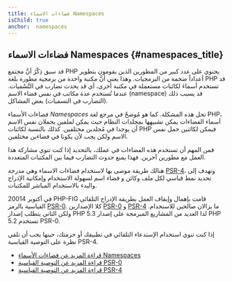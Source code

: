 ```yaml
---
title: فضاءات الاسماء Namespaces
isChild: true
anchor:  namespaces
---
```


## فضاءات الاسماء Namespaces {#namespaces_title}

قد سبق ذِكْرُ أنَّ مجتمع PHP يحتوي على عدد كبير من المطورين الذين يقومون بتطوير أعداداً ضخمة من البرمجيات. وهذا يعني أنَّ مكتبة واحدة
من برمجية مطورة بلغة PHP قد تستخدم أسماءَ لكائنات مستعملة في مكتبة أخرى، أي قد يحدث تضارب في التَّسْميات. عندما تُستخدم عدة مكاتب في نفس فضاء الاسم (namespace) قد يسبب ذلك (التضارب في التسميات) بعض المشاكل.

فضاءات الأسماء _Namespaces_ تحل هذه المشكلة. كما هو مُوضحٌ في مرجع لغة PHP، أسماء الفضاءات يمكن تشبيهها بمجلدات النظام حيث يمكن لملفين يحملان نفس الاسم أن يوجدا في مُجلدين مختلفين. كذلك بالنسبة لكائنات PHP فيمكن لكائنين حمل نفس الاسم ولكن يجب لأن يكونا في فضاءين مختلفين.

فمن المهم أن تستخدم هذه الفضاءات في عملك، بالتحديد إذا كنت تنوي مشاركة هذا العمل مع مطورين آخرين.
فهذا يمنع حدوث التضارب فيما بين المكتبات المتعددة.

هنالك طريقة موصى بها لاستخدام فضاءات الاسماء وهي مدرجة [PSR-4][psr4]، وتهدف إلى تحديد نمط قياسي لكل ملف وكائن و فضاء اسم لسهولة الاستخدام وإمكانية الإدراج والبدء بالاستخدام المباشر للمكتبات.

في أكتوبر 20014 PHP-FIG قامت بإهمال وإيقاف العمل بطريقة الإدراج التلقائي القياسية بالرمز [PSR-0][psr0]. كلا الإصدارين [PSR-0][psr0]
و [PSR-4][psr4] ما يزالان صالحين للاستخدام. ولكن الثاني يتطلب إصدار PHP 5.3 لذا العديد من المشاريع المبرمجة على إصدار PHP 5.2 تستخدم PSR-0.

إذا كنت تنوي استخدام الإستدعاء التلقائي في تطبيقك أو حزمتك، حينها يجب أن تلقي نظرة على التوصية القياسية PSR-4.

* [قراءة المزيد عن فضاءات الأسماء Namespaces][namespaces]
* [قراءة المزيد عن التوصية القياسية PSR-0][psr0]
* [قراءة المزيد عن التوصية القياسية PSR-4][psr4]


[namespaces]: http://php.net/language.namespaces
[psr0]: http://www.php-fig.org/psr/psr-0/
[psr4]: http://www.php-fig.org/psr/psr-4/
